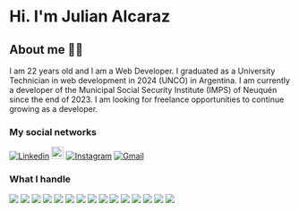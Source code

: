 # Hi. I'm Julian Alcaraz
## About me  🧑‍💻
   I am 22 years old and I am a Web Developer. I graduated as a University Technician in web development in 2024 (UNCO) in Argentina. 
   I am currently a developer of the Municipal Social Security Institute (IMPS) of Neuquén since the end of 2023.
   I am looking for freelance opportunities to continue growing as a developer.
### My social networks
[![Linkedin](https://img.shields.io/badge/-LinkedIn-blue?style=flat&logo=Linkedin&logoColor=white)](https://www.linkedin.com/in/julian-alcaraz-33084b282/)
[<img src="https://img.shields.io/github/followers/Julian-Alcaraz?label=follow&style=social" height="22" title="Follow me" />](https://github.com/Julian-Alcaraz)
[![Instagram](https://img.shields.io/badge/-Instagram-c13584?style=flat&labelColor=c13584&logo=instagram&logoColor=white)](https://www.instagram.com/alcaraz.julian/) 
[![Gmail](https://img.shields.io/badge/-Gmail-c14438?style=flat&logo=Gmail&logoColor=white)](mailto:julianalcaraz4@gmail.com)

### What I handle 
<img src = "https://img.shields.io/badge/-HTML5-E34F26?style=flat&logo=html5&logoColor=white"> <img src = "https://img.shields.io/badge/-CSS3-1572B6?style=flat&logo=css3&logoColor=white">
<img src="https://img.shields.io/badge/-Bootstrap-563D7C?style=flat&logo=bootstrap&logoColor=white">
<img src="https://img.shields.io/badge/-Tailwind%20CSS-38B2AC?style=flat&logo=tailwindcss&logoColor=white">
<img src="https://img.shields.io/badge/-JavaScript-eed718?style=flat&logo=javascript&logoColor=ffffff">
<img src="https://img.shields.io/badge/-Angular-000000?style=flat&logo=angular">
<img src="https://img.shields.io/badge/-MySQL-F29111?style=flat&logo=mysql&logoColor=FFFFFF">
<img src="https://img.shields.io/badge/-Express.js-787878?style=flat">
<img src="https://img.shields.io/badge/Nest.js-red?style=flat&logo=nestjs">
<img src="https://img.shields.io/badge/-Node.js-3C873A?style=flat&logo=Node.js&logoColor=white">
<img src="https://img.shields.io/badge/-Firebase-FFA611?style=flat&logo=firebase&logoColor=FFFFFF">
<img src="https://img.shields.io/badge/-Progressive Web Apps-5A0FC8?style=flat">
<img src="http://img.shields.io/badge/-Git-F1502F?style=flat&logo=git&logoColor=FFFFFF">
<img src="http://img.shields.io/badge/-Github-000000?style=flat&logo=github&logoColor=FFFFFF">
<img src="http://img.shields.io/badge/-VS%20Code-007ACC?style=flat&logo=visual%20studio%20code&logoColor=white">

